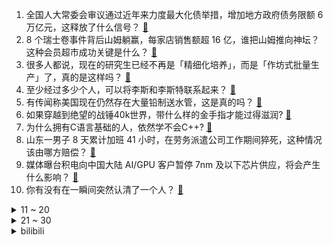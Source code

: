 1. 全国人大常委会审议通过近年来力度最大化债举措，增加地方政府债务限额 6 万亿元，这释放了什么信号？ [:link:](https://www.zhihu.com/question/3553387106)
2. 8 个瑞士卷事件背后山姆躺赢，每家店销售额超 16 亿，谁把山姆推向神坛？这种会员超市成功关键是什么？ [:link:](https://www.zhihu.com/question/3419331534)
3. 很多人都说，现在的研究生已经不再是「精细化培养」，而是「作坊式批量生产」了，真的是这样吗？ [:link:](https://www.zhihu.com/question/2653418136)
4. 至少经过多少个人，可以将李斯和李斯特联系起来？ [:link:](https://www.zhihu.com/question/2447922197)
5. 有传闻称美国现在仍然存在大量铅制送水管，这是真的吗？ [:link:](https://www.zhihu.com/question/619638508)
6. 如果穿越到绝望的战锤40k世界，带什么样的金手指才能过得滋润? [:link:](https://www.zhihu.com/question/2026781058)
7. 为什么拥有C语言基础的人，依然学不会C++? [:link:](https://www.zhihu.com/question/647517330)
8. 山东一男子 8 天累计加班 41 小时，在劳务派遣公司工作期间猝死，这种情况该由哪方赔偿？ [:link:](https://www.zhihu.com/question/3462348690)
9. 媒体曝台积电向中国大陆 AI/GPU 客户暂停 7nm 及以下芯片供应，将会产生什么影响？ [:link:](https://www.zhihu.com/question/3530073623)
10. 你有没有在一瞬间突然认清了一个人？ [:link:](https://www.zhihu.com/question/322856732)
<details>
<summary>11 ~ 20</summary>

11. 特朗普胜选后，其竞选搭档万斯有望成为美国副总统，他的个人能力如何？会成为特朗普的继任者吗？ [:link:](https://www.zhihu.com/question/3340923041)
12. 如何评价“神奇女侠”盖尔·加朵？ [:link:](https://www.zhihu.com/question/617383111)
13. WTA 年终总决赛半决赛，郑钦文2-0淘汰克雷吉茨科娃，晋级总决赛，你如何看待这场比赛？ [:link:](https://www.zhihu.com/question/3539796339)
14. 男生之间的友谊能好到什么程度？ [:link:](https://www.zhihu.com/question/63106867)
15. 蜜蜂为什么会心甘情愿地在人造的蜂箱中筑巢？蜂箱的形状和蜜蜂圆形的窝一点不一样啊? [:link:](https://www.zhihu.com/question/388194938)
16. 社交障碍很严重，害怕与陌生人当面交流怎么办？ [:link:](https://www.zhihu.com/question/3043406184)
17. 西安一女生应聘总助被要求陪睡，BOSS 直聘回应「会有专门人员跟进处理」，此事暴露出哪些问题？ [:link:](https://www.zhihu.com/question/3470567712)
18. 晒晒对你交易帮助最大的那个贵人，他是如何帮你的？ [:link:](https://www.zhihu.com/question/648635033)
19. 如何评价《英雄联盟》的新地图进步之桥? [:link:](https://www.zhihu.com/question/3489415813)
20. 零基础自学编程有什么建议？ [:link:](https://www.zhihu.com/question/3253247536)
</details>
<details>
<summary>21 ~ 30</summary>

21. 特朗普宣布其竞选团队首席顾问苏珊将出任白宫办公厅主任，这一任命可能出于什么考虑？ [:link:](https://www.zhihu.com/question/3519242718)
22. 一部电影会失传吗？ [:link:](https://www.zhihu.com/question/21381181)
23. 《三国志》游戏中，一个势力开局只有一个将但是强将，和一个势力开局有十个将但都是弱将比，哪个更强？ [:link:](https://www.zhihu.com/question/2614881639)
24. 如何评价《原神》2024年11月8日的5.2前瞻直播？ [:link:](https://www.zhihu.com/question/3584088166)
25. 24-25 赛季欧联，曼联 2-0 塞萨洛尼基，阿马德-迪亚洛双响，如何评价这场比赛？ [:link:](https://www.zhihu.com/question/3508257577)
26. 有什么廉价但是技术含量很高的东西？ [:link:](https://www.zhihu.com/question/55556079)
27. 如果细胞分裂速度突然加快100倍，生物体的寿命是更长还是更短了？ [:link:](https://www.zhihu.com/question/951843198)
28. 为何 NBA 球员都认为总冠军是最好荣誉？ [:link:](https://www.zhihu.com/question/459816879)
29. 如果余则成没有拿到天津的城防图，天津能否解放？ [:link:](https://www.zhihu.com/question/585391722)
30. 如何有效沟通建立和谐亲子关系？ [:link:](https://www.zhihu.com/question/660611478)
</details><details>
<summary>bilibili</summary>

</details>